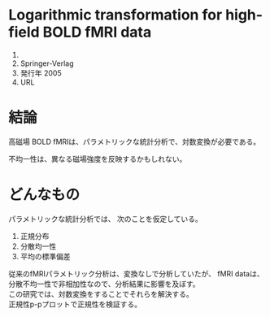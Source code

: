 # Logarithmic transformation for high-field BOLD fMRI data
1. 
2. Springer-Verlag
3. 発行年 2005
4. URL

# 結論
高磁場 BOLD fMRIは、パラメトリックな統計分析で、対数変換が必要である。

不均一性は、異なる磁場強度を反映するかもしれない。


# どんなもの

パラメトリックな統計分析では、 次のことを仮定している。
1. 正規分布  
2. 分散均一性  
3. 平均の標準偏差

従来のfMRIパラメトリック分析は、変換なしで分析していたが、
fMRI dataは、分散不均一性で非相加性なので、分析結果に影響を及ぼす。  
この研究では、対数変換をすることでそれらを解決する。  
正規性p-pプロットで正規性を検証する。  

##
